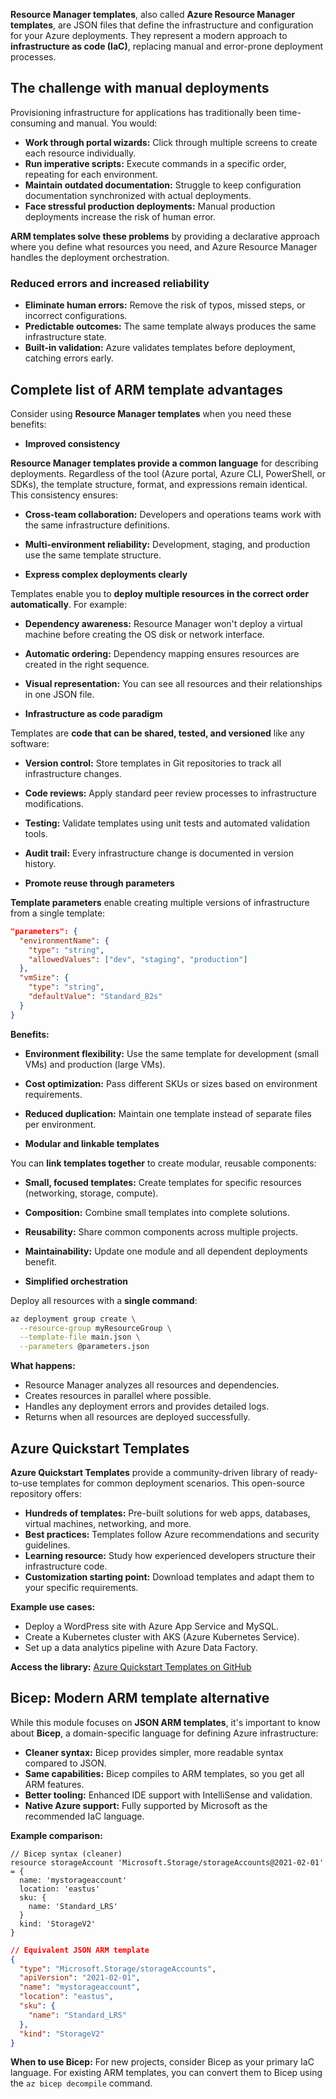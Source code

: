 **Resource Manager templates**, also called **Azure Resource Manager templates**, are JSON files that define the infrastructure and configuration for your Azure deployments. They represent a modern approach to **infrastructure as code (IaC)**, replacing manual and error-prone deployment processes.

## The challenge with manual deployments

Provisioning infrastructure for applications has traditionally been time-consuming and manual. You would:

- **Work through portal wizards:** Click through multiple screens to create each resource individually.
- **Run imperative scripts:** Execute commands in a specific order, repeating for each environment.
- **Maintain outdated documentation:** Struggle to keep configuration documentation synchronized with actual deployments.
- **Face stressful production deployments:** Manual production deployments increase the risk of human error.

**ARM templates solve these problems** by providing a declarative approach where you define what resources you need, and Azure Resource Manager handles the deployment orchestration.

### Reduced errors and increased reliability

- **Eliminate human errors:** Remove the risk of typos, missed steps, or incorrect configurations.
- **Predictable outcomes:** The same template always produces the same infrastructure state.
- **Built-in validation:** Azure validates templates before deployment, catching errors early.

## Complete list of ARM template advantages

Consider using **Resource Manager templates** when you need these benefits:

- **Improved consistency**

**Resource Manager templates provide a common language** for describing deployments. Regardless of the tool (Azure portal, Azure CLI, PowerShell, or SDKs), the template structure, format, and expressions remain identical. This consistency ensures:

- **Cross-team collaboration:** Developers and operations teams work with the same infrastructure definitions.
- **Multi-environment reliability:** Development, staging, and production use the same template structure.

- **Express complex deployments clearly**

Templates enable you to **deploy multiple resources in the correct order automatically**. For example:

- **Dependency awareness:** Resource Manager won't deploy a virtual machine before creating the OS disk or network interface.
- **Automatic ordering:** Dependency mapping ensures resources are created in the right sequence.
- **Visual representation:** You can see all resources and their relationships in one JSON file.

- **Infrastructure as code paradigm**

Templates are **code that can be shared, tested, and versioned** like any software:

- **Version control:** Store templates in Git repositories to track all infrastructure changes.
- **Code reviews:** Apply standard peer review processes to infrastructure modifications.
- **Testing:** Validate templates using unit tests and automated validation tools.
- **Audit trail:** Every infrastructure change is documented in version history.

- **Promote reuse through parameters**

**Template parameters** enable creating multiple versions of infrastructure from a single template:

```json
"parameters": {
  "environmentName": {
    "type": "string",
    "allowedValues": ["dev", "staging", "production"]
  },
  "vmSize": {
    "type": "string",
    "defaultValue": "Standard_B2s"
  }
}
```

**Benefits:**

- **Environment flexibility:** Use the same template for development (small VMs) and production (large VMs).
- **Cost optimization:** Pass different SKUs or sizes based on environment requirements.
- **Reduced duplication:** Maintain one template instead of separate files per environment.

- **Modular and linkable templates**

You can **link templates together** to create modular, reusable components:

- **Small, focused templates:** Create templates for specific resources (networking, storage, compute).
- **Composition:** Combine small templates into complete solutions.
- **Reusability:** Share common components across multiple projects.
- **Maintainability:** Update one module and all dependent deployments benefit.

- **Simplified orchestration**

Deploy all resources with a **single command**:

```bash
az deployment group create \
  --resource-group myResourceGroup \
  --template-file main.json \
  --parameters @parameters.json
```

**What happens:**

- Resource Manager analyzes all resources and dependencies.
- Creates resources in parallel where possible.
- Handles any deployment errors and provides detailed logs.
- Returns when all resources are deployed successfully.

## Azure Quickstart Templates

**Azure Quickstart Templates** provide a community-driven library of ready-to-use templates for common deployment scenarios. This open-source repository offers:

- **Hundreds of templates:** Pre-built solutions for web apps, databases, virtual machines, networking, and more.
- **Best practices:** Templates follow Azure recommendations and security guidelines.
- **Learning resource:** Study how experienced developers structure their infrastructure code.
- **Customization starting point:** Download templates and adapt them to your specific requirements.

**Example use cases:**

- Deploy a WordPress site with Azure App Service and MySQL.
- Create a Kubernetes cluster with AKS (Azure Kubernetes Service).
- Set up a data analytics pipeline with Azure Data Factory.

**Access the library:** [Azure Quickstart Templates on GitHub](https://github.com/Azure/azure-quickstart-templates)

## Bicep: Modern ARM template alternative

While this module focuses on **JSON ARM templates**, it's important to know about **Bicep**, a domain-specific language for defining Azure infrastructure:

- **Cleaner syntax:** Bicep provides simpler, more readable syntax compared to JSON.
- **Same capabilities:** Bicep compiles to ARM templates, so you get all ARM features.
- **Better tooling:** Enhanced IDE support with IntelliSense and validation.
- **Native Azure support:** Fully supported by Microsoft as the recommended IaC language.

**Example comparison:**

```bicep
// Bicep syntax (cleaner)
resource storageAccount 'Microsoft.Storage/storageAccounts@2021-02-01' = {
  name: 'mystorageaccount'
  location: 'eastus'
  sku: {
    name: 'Standard_LRS'
  }
  kind: 'StorageV2'
}
```

```json
// Equivalent JSON ARM template
{
  "type": "Microsoft.Storage/storageAccounts",
  "apiVersion": "2021-02-01",
  "name": "mystorageaccount",
  "location": "eastus",
  "sku": {
    "name": "Standard_LRS"
  },
  "kind": "StorageV2"
}
```

**When to use Bicep:** For new projects, consider Bicep as your primary IaC language. For existing ARM templates, you can convert them to Bicep using the `az bicep decompile` command.
